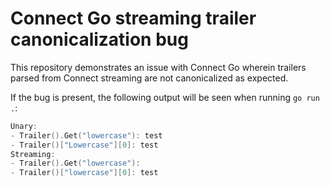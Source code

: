 # Connect Go streaming trailer canonicalization bug
This repository demonstrates an issue with Connect Go wherein trailers parsed from Connect streaming are not canonicalized as expected.

If the bug is present, the following output will be seen when running `go run .`:
```go
Unary:
- Trailer().Get("lowercase"): test
- Trailer()["Lowercase"][0]: test
Streaming:
- Trailer().Get("lowercase"): 
- Trailer()["lowercase"][0]: test
```